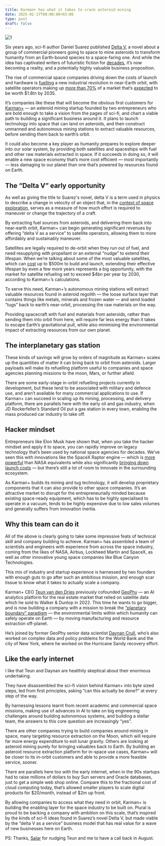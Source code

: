 ```yaml
---
title: Karman+ has what it takes to crack asteroid mining
date: 2025-02-17T08:00:00+03:00
type: post
draft: false
---
```


![1]

Six years ago, sci-fi author Daniel Suarez published [Delta V](https://www.goodreads.com/book/show/40859000-delta-v?from_search=true&from_srp=true&qid=1MtKyDQYcN&rank=1), a novel about a group of commercial pioneers going to space to mine asteroids to transform humanity from an Earth-bound species to a space-faring one. And while the idea has captivated writers of futuristic fiction for [decades](https://www.goodreads.com/book/show/416330.Firestar), it’s now becoming a reality, and a potentially highly valuable business proposition.

The rise of commercial space companies driving down the costs of launch and hardware is [fuelling](https://www.nbcnews.com/science/space/space-launch-costs-growing-business-industry-rcna23488) a new industrial revolution in near-Earth orbit, with satellite operators making up [more than 70%](https://sia.org/commercial-satellite-industry-continues-historic-growth-dominating-global-space-business-27th-annual-state-of-the-satellite-industry-report/#:~:text=During%202023%2C%20the%20overall%20global,of%20the%20world's%20space%20business.) of a market that’s [expected](https://www.mckinsey.com/industries/aerospace-and-defense/our-insights/space-the-1-point-8-trillion-dollar-opportunity-for-global-economic-growth) to be worth $1.8tn by 2035.

It’s companies like these that will become the obvious first customers for [Karman+](https://www.karmanplus.com/) — an asteroid mining startup founded by two entrepreneurs who are bold enough to take a vision from the pages of sci-fi, and chart a viable path to building a significant business around it. It plans to launch technology into space that can land on asteroids, and then construct unmanned and autonomous mining stations to extract valuable resources, before sending them back to earth’s orbit.

It could also become a key player as humanity prepares to explore deeper into our solar system, by providing both satellites and spaceships with fuel and other raw materials extracted in space. If it succeeds in doing so, it will enable a new space economy that’s more cost efficient — most importantly — less damaging to our planet than one that’s powered by resources found on Earth.

## The “Delta V” early opportunity

As well as giving the title to Suarez's novel, delta V is a term used in physics to describe a change in velocity of an object that, in the [context of space exploration](https://www.qcsstaffing.com/blogs/2024-4/what-is-delta-v#:~:text=In%20the%20context%20of%20space,mission%20planning%20and%20orbital%20manoeuvres.), serves as a measure of how much effort is required to maneuver or change the trajectory of a craft.

By extracting fuel sources from asteroids, and delivering them back into near-earth orbit, Karman+ can begin generating significant revenues by offering “delta V as a service” to satellite operators, allowing them to more affordably and sustainably maneuver.

Satellites are legally required to de-orbit when they run out of fuel, and need resupplying with propellant or an external “nudge” to extend their lifespan. When we’re talking about some of the most valuable satellites, which can [cost](https://science.howstuffworks.com/satellite10.htm) up to $500m to build and launch, extending their effective lifespan by even a few more years represents a big opportunity, with the market for satellite refueling set to exceed $4bn per year by 2030, according to Karman+’s calculations.

To serve this need, Karman+’s autonomous mining stations will extract valuable resources found in asteroid regolith — the loose surface layer that contains things like metals, minerals and frozen water — and send loaded “tugs” back to earth’s near-orbit, processing the raw materials on the way.

Providing spacecraft with fuel and materials from asteroids, rather than sending them into orbit from here, will require far less energy than it takes to escape Earth’s gravitational pull, while also minimising the environmental impact of extracting resources from our own planet.

## The interplanetary gas station

These kinds of savings will grow by orders of magnitude as Karman+ scales up the quantities of matter it can bring back to orbit from asteroids. Larger payloads will make its refuelling platform useful to companies and space agencies planning missions to the moon, Mars, or further afield. 

There are some early-stage in-orbit refuelling projects currently in development, but these tend to be associated with military and defence use, and aren’t available for many commercial applications to use. If Karman+ can succeed in scaling up its mining, processing, and delivery platform, there are parallels here with the early oil and gas industry, when JD Rockerfeller’s Standard Oil put a gas station in every town, enabling the mass produced car industry to take off.

## Hacker mindset

Entrepreneurs like Elon Musk have shown that, when you take the hacker mindset and apply it to space, you can rapidly improve on legacy technology that’s been used by national space agencies for decades. We’ve seen this with innovations like the SpaceX Raptor engine — which is [more powerful](https://eu.usatoday.com/story/graphics/2023/04/20/spacex-starship-artemis-rocket-comparison-nasa/11680099002/) than NASA equivalents while also significantly [bringing down launch costs](https://reason.org/commentary/nasa-should-consider-switching-to-spacex-starship-for-future-missions/) — but there’s still a lot of room to innovate in the surrounding ecosystem.

As Karman+ builds its mining and tug technology, it will develop proprietary components that it can also provide to other space companies. It’s an attractive market to disrupt for the entrepreneurially minded because existing space-ready equipment, which has to be highly specialised to operate in a vacuum, tends to be highly expensive due to low sales volumes and generally suffers from innovation inertia.

## Why this team can do it

All of the above is clearly going to take some impressive feats of technical skill and company building to achieve. Karman+ has assembled a team of scientists and engineers with experience from across the space industry, coming from the likes of NASA, Airbus, Lockheed Martin and SpaceX, as well as other innovative young space companies like Blue Canyon Technologies.

This mix of industry and startup experience is harnessed by two founders with enough guts to go after such an ambitious mission, and enough scar tissue to know what it takes to actually scale a company.

Karman+ CEO [Teun van den Dries](https://www.linkedin.com/in/teunvandendries/) previously cofounded [GeoPhy](https://www.geophy.com/) — an AI analytics platform for the real estate market that relied on satellite data which he sold to Walker & Dunlop in 2022. This time he wants to go bigger, and is now building a company with a mission to break the [“planetary boundary” paradigm](https://www.science.org/doi/10.1126/science.1259855#:~:text=The%20planetary%20boundary%20(PB)%20concept,Steffen%20et%20al.) — the environmental limits within which humanity can safely operate on Earth — by moving manufacturing and resource extraction off-planet.

He’s joined by former GeoPhy senior data scientist [Daynan Crull](https://www.linkedin.com/in/daynan/), who’s also worked on complex data and policy problems for the World Bank and the city of New York, where he worked on the Hurricane Sandy recovery effort.

## Like the early internet

I like that Teun and Daynan are healthily skeptical about their enormous undertaking. 

They have disassembled the sci-fi vision behind Karman+ into byte sized steps, led from first principles, asking “can this actually be done?” at every step of the way. 

By harnessing lessons learnt from recent academic and commercial space missions, making use of advances in AI to take on big engineering challenges around building autonomous systems, and building a stellar team, the answers to this core question are increasingly “yes”. 

There are other companies trying to build companies around mining in space, many targeting resource extraction on the Moon, which will require far more energy expenditure to exit lunar gravity. Others are looking at asteroid mining purely for bringing valuables back to Earth. By building an asteroid resource extraction platform for in-space use cases, Karman+ will be closer to its in-orbit customers and able to provide a more feasible service, sooner.

There are parallels here too with the early internet, when in the 90s startups had to raise millions of dollars to buy Sun servers and Oracle databases, just to get a simple web shop online. Compare this to the fractional cost of cloud computing today, that’s allowed smaller players to scale digital products for $20/month, instead of $2m up front. 

By allowing companies to access what they need in orbit, Karman+ is building the enabling layer for the space industry to be built on. Plural is proud to be backing a company with ambition on this scale, that’s inspired by the kinds of sci-fi ideas found in Suarez’s novel Delta V, but made viable by the “delta V as a service” business model that has real value for a wave of new businesses here on Earth.

PS: Thanks, [Salar](https://sal.ar/) for nudging Teun and me to have a call back in August.

[1]: /images/DescentSLAM.png